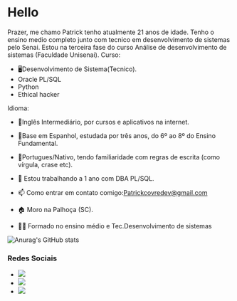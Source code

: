# Hello 

Prazer, me chamo Patrick tenho atualmente 21 anos de idade.
Tenho o ensino medio completo junto com tecnico em desenvolvimento de sistemas pelo Senai.
Estou na terceira fase do curso Análise de desenvolvimento de sistemas (Faculdade Unisenai).
Curso: 
- 🖥Desenvolvimento de Sistema(Tecnico).
- Oracle PL/SQL
- Python
- Ethical hacker

Idioma:

- 📖Inglês Intermediário, por cursos e aplicativos na internet.

- 📖Base em Espanhol, estudada por três anos, do 6º ao 8º do Ensino Fundamental.

- 📖Portugues/Nativo, tendo familiaridade com regras de escrita (como vírgula, crase etc).



- 🤔 Estou trabalhando a 1 ano com DBA PL/SQL.
- 📫 Como entrar em contato comigo:Patrickcovredev@gmail.com
- 🏠 Moro na Palhoça (SC).
- 👨‍🎓 Formado no ensino médio e Tec.Desenvolvimento de sistemas

![Anurag's GitHub stats](https://github-readme-stats.vercel.app/api?username=RodriguesCovre_icons=true&theme=transparent)

### Redes Sociais
  <ul>
    <li>
<a href="https://instagram.com/patrickcovrerodrigues" target="_blank"><img src="https://img.shields.io/badge/-Instagram-%23E4405F?style=for-the-badge&logo=instagram&logoColor=white" target="_blank"></a></li>
    <li>
<a href = "mailto:patrickcovrerodrigues@gmail.com"><img src="https://img.shields.io/badge/Gmail-D14836?style=for-the-badge&logo=gmail&logoColor=white" target="_blank"></a></li>
   <li><a href="https://www.linkedin.com/in/patrick-covre-908547255/" target="_blank"><img src="https://upload.wikimedia.org/wikipedia/commons/0/01/LinkedIn_Logo.svg"></a></li>
  </ul>

